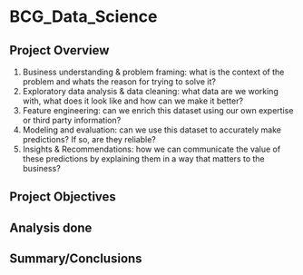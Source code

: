 # BCG_Data_Science

## Project Overview
1. Business understanding & problem framing: what is the context of the problem and whats the reason for trying to solve it?
2. Exploratory data analysis & data cleaning: what data are we working with, what does it look like and how can we make it better?
3. Feature engineering: can we enrich this dataset using our own expertise or third party information?
4. Modeling and evaluation: can we use this dataset to accurately make predictions? If so, are they reliable?
5. Insights & Recommendations: how we can communicate the value of these predictions by explaining them in a way that matters to the business?
   
## Project Objectives

## Analysis done

## Summary/Conclusions


